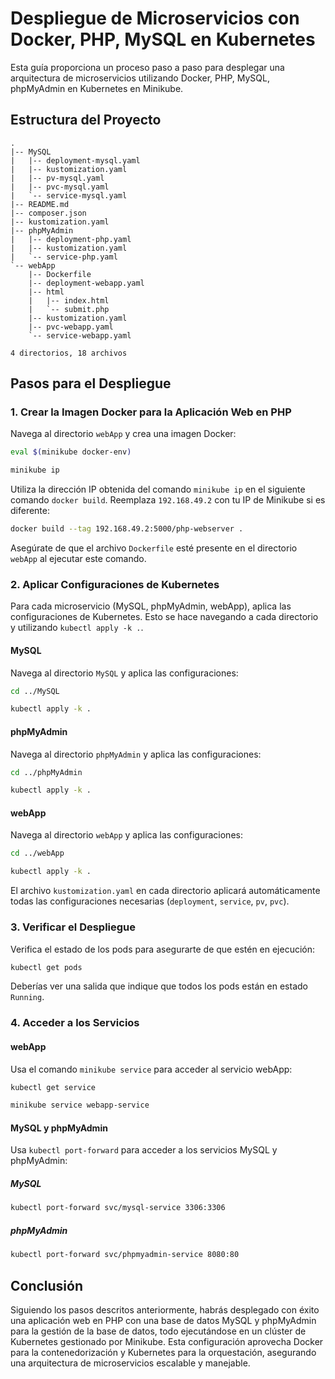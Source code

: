 # Despliegue de Microservicios con Docker, PHP, MySQL en Kubernetes

Esta guía proporciona un proceso paso a paso para desplegar una arquitectura de microservicios utilizando Docker, PHP, MySQL, phpMyAdmin en Kubernetes en Minikube.

## Estructura del Proyecto

```
.
|-- MySQL
|   |-- deployment-mysql.yaml
|   |-- kustomization.yaml
|   |-- pv-mysql.yaml
|   |-- pvc-mysql.yaml
|   `-- service-mysql.yaml
|-- README.md
|-- composer.json
|-- kustomization.yaml
|-- phpMyAdmin
|   |-- deployment-php.yaml
|   |-- kustomization.yaml
|   `-- service-php.yaml
`-- webApp
    |-- Dockerfile
    |-- deployment-webapp.yaml
    |-- html
    |   |-- index.html
    |   `-- submit.php
    |-- kustomization.yaml
    |-- pvc-webapp.yaml
    `-- service-webapp.yaml

4 directorios, 18 archivos
```

## Pasos para el Despliegue

### 1. Crear la Imagen Docker para la Aplicación Web en PHP

Navega al directorio `webApp` y crea una imagen Docker:

```bash
eval $(minikube docker-env)
```

```bash
minikube ip
```
Utiliza la dirección IP obtenida del comando `minikube ip` en el siguiente comando `docker build`. Reemplaza `192.168.49.2` con tu IP de Minikube si es diferente:

```bash
docker build --tag 192.168.49.2:5000/php-webserver .
```

Asegúrate de que el archivo `Dockerfile` esté presente en el directorio `webApp` al ejecutar este comando.

### 2. Aplicar Configuraciones de Kubernetes

Para cada microservicio (MySQL, phpMyAdmin, webApp), aplica las configuraciones de Kubernetes. Esto se hace navegando a cada directorio y utilizando `kubectl apply -k .`.

#### MySQL

Navega al directorio `MySQL` y aplica las configuraciones:

```bash
cd ../MySQL
```
```bash
kubectl apply -k .
```

#### phpMyAdmin

Navega al directorio `phpMyAdmin` y aplica las configuraciones:

```bash
cd ../phpMyAdmin
```
```bash
kubectl apply -k .
```
#### webApp

Navega al directorio `webApp` y aplica las configuraciones:

```bash
cd ../webApp
```
```bash
kubectl apply -k .
```
El archivo `kustomization.yaml` en cada directorio aplicará automáticamente todas las configuraciones necesarias (`deployment`, `service`, `pv`, `pvc`).

### 3. Verificar el Despliegue

Verifica el estado de los pods para asegurarte de que estén en ejecución:

```bash
kubectl get pods
```

Deberías ver una salida que indique que todos los pods están en estado `Running`.

### 4. Acceder a los Servicios

#### webApp

Usa el comando `minikube service` para acceder al servicio webApp:

```bash
kubectl get service
```
```bash
minikube service webapp-service
```
#### MySQL y phpMyAdmin

Usa `kubectl port-forward` para acceder a los servicios MySQL y phpMyAdmin:

##### MySQL

```bash
kubectl port-forward svc/mysql-service 3306:3306
```

##### phpMyAdmin

```bash
kubectl port-forward svc/phpmyadmin-service 8080:80
```

## Conclusión

Siguiendo los pasos descritos anteriormente, habrás desplegado con éxito una aplicación web en PHP con una base de datos MySQL y phpMyAdmin para la gestión de la base de datos, todo ejecutándose en un clúster de Kubernetes gestionado por Minikube. Esta configuración aprovecha Docker para la contenedorización y Kubernetes para la orquestación, asegurando una arquitectura de microservicios escalable y manejable.
